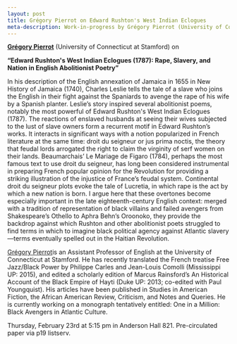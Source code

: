 ```yaml
---
layout: post
title: Grégory Pierrot on Edward Rushton's West Indian Eclogues
meta-description: Work-in-progress by Grégory Pierrot (University of Connecticut at Stamford)
---
```


<b>[Grégory Pierrot](http://english.uconn.edu/gregory-pierrot)</b> (University of Connecticut at Stamford) on

<b>“Edward Rushton's West Indian Eclogues (1787): Rape, Slavery, and Nation in English Abolitionist Poetry”
</b>

In his description of the English annexation of Jamaica in 1655 in New History of Jamaica (1740), Charles Leslie tells the tale of a slave who joins the English in their fight against the Spaniards to avenge the rape of his wife by a Spanish planter. Leslie’s story inspired several abolitionist poems, notably the most powerful of Edward Rushton's West Indian Eclogues (1787). The reactions of enslaved husbands at seeing their wives subjected to the lust of slave owners form a recurrent motif in Edward Rushton’s works. It interacts in significant ways with a notion popularized in French literature at the same time: droit du seigneur or jus prima noctis, the theory that feudal lords arrogated the right to claim the virginity of serf women on their lands. Beaumarchais’ Le Mariage de Figaro (1784), perhaps the most famous text to use droit du seigneur, has long been considered instrumental in preparing French popular opinion for the Revolution for providing a striking illustration of the injustice of France’s feudal system. Continental droit du seigneur plots evoke the tale of Lucretia, in which rape is the act by which a new nation is born. I argue here that these overtones become especially important in the late eighteenth-century English context: merged with a tradition of representation of black villains and failed avengers from Shakespeare’s Othello to Aphra Behn’s Oroonoko, they provide the backdrop against which Rushton and other abolitionist poets struggled to find terms in which to imagine black political agency against Atlantic slavery—terms eventually spelled out in the Haitian Revolution.

[Grégory Pierrot](http://english.uconn.edu/gregory-pierrot/)is an Assistant Professor of English at the University of Connecticut at Stamford. He has recently translated the French treatise Free Jazz/Black Power by Philippe Carles and Jean-Louis Comolli (Mississippi UP: 2015), and edited a scholarly edition of Marcus Rainsford’s An Historical Account of the Black Empire of Hayti (Duke UP: 2013; co-edited with Paul Youngquist). His articles have been published in Studies in American Fiction, the African American Review, Criticism, and Notes and Queries. He is currently working on a monograph tentatively entitled: One in a Million: Black Avengers in Atlantic Culture.

Thursday, February 23rd at 5:15 pm in Anderson Hall 821. Pre-circulated paper via p19 listserv.

